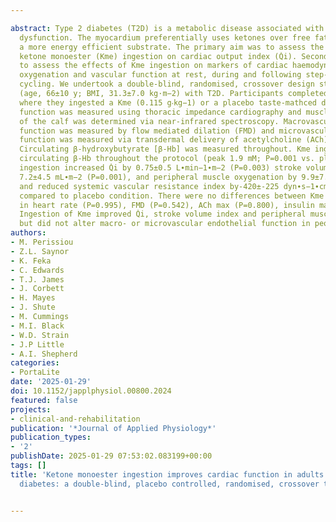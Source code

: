 ---
abstract: Type 2 diabetes (T2D) is a metabolic disease associated with cardiovascular
  dysfunction. The myocardium preferentially uses ketones over free fatty acids as
  a more energy efficient substrate. The primary aim was to assess the effects of
  ketone monoester (Kme) ingestion on cardiac output index (Q̇i). Secondary aims were
  to assess the effects of Kme ingestion on markers of cardiac haemodynamics, muscle
  oxygenation and vascular function at rest, during and following step-incremental
  cycling. We undertook a double-blind, randomised, crossover design study in 13 adults
  (age, 66±10 y; BMI, 31.3±7.0 kg·m−2) with T2D. Participants completed two conditions,
  where they ingested a Kme (0.115 g‧kg−1) or a placebo taste-mathced drink. Cardiac
  function was measured using thoracic impedance cardiography and muscle oxygenation
  of the calf was determined via near-infrared spectroscopy. Macrovascular endothelial
  function was measured by flow mediated dilation (FMD) and microvascular endothelial
  function was measured via transdermal delivery of acetylcholine (ACh) and insulin.
  Circulating β-hydroxybutyrate [β-Hb] was measured throughout. Kme ingestion raised
  circulating β-Hb throughout the protocol (peak 1.9 mM; P=0.001 vs. placebo). Kme
  ingestion increased Q̇i by 0.75±0.5 L∙min−1∙m−2 (P=0.003) stroke volume index by
  7.2±4.5 mL∙m−2 (P=0.001), and peripheral muscle oxygenation by 9.9±7.1% (P=0.001)
  and reduced systemic vascular resistance index by-420±-225 dyn∙s−1∙cm−5∙m−2 (P=0.031)
  compared to placebo condition. There were no differences between Kme and placebo
  in heart rate (P=0.995), FMD (P=0.542), ACh max (P=0.800), insulin max (P=0.242).
  Ingestion of Kme improved Q̇i, stroke volume index and peripheral muscle oxygenation,
  but did not alter macro- or microvascular endothelial function in people with T2D.
authors:
- M. Perissiou
- Z.L. Saynor
- K. Feka
- C. Edwards
- T.J. James
- J. Corbett
- H. Mayes
- J. Shute
- M. Cummings
- M.I. Black
- W.D. Strain
- J.P Little
- A.I. Shepherd
categories:
- PortaLite
date: '2025-01-29'
doi: 10.1152/japplphysiol.00800.2024
featured: false
projects:
- clinical-and-rehabilitation
publication: '*Journal of Applied Physiology*'
publication_types:
- '2'
publishDate: 2025-01-29 07:53:02.083199+00:00
tags: []
title: 'Ketone monoester ingestion improves cardiac function in adults with type 2
  diabetes: a double-blind, placebo controlled, randomised, crossover trial'

---

